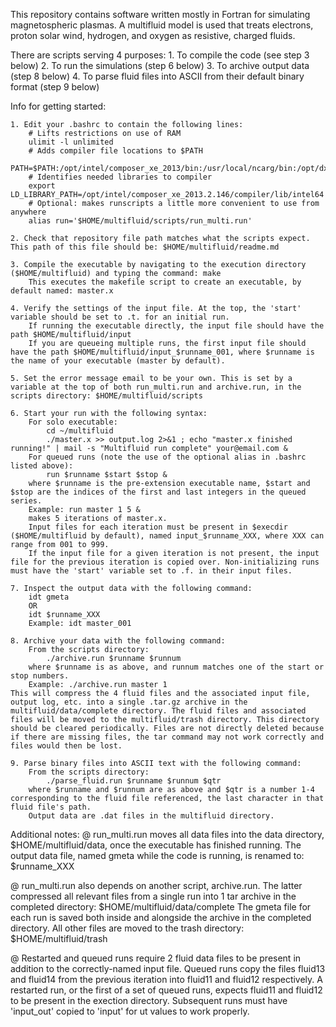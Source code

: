 This repository contains software written mostly in Fortran for simulating magnetospheric plasmas. A multifluid model is used that treats electrons, proton solar wind, hydrogen, and oxygen as resistive, charged fluids.

There are scripts serving 4 purposes:
	1. To compile the code (see step 3 below)
	2. To run the simulations (step 6 below)
	3. To archive output data (step 8 below)
	4. To parse fluid files into ASCII from their default binary format (step 9 below)

Info for getting started:

	1. Edit your .bashrc to contain the following lines:
		# Lifts restrictions on use of RAM
		ulimit -l unlimited
		# Adds compiler file locations to $PATH
		PATH=$PATH:/opt/intel/composer_xe_2013/bin:/usr/local/ncarg/bin:/opt/dx/bin
		# Identifies needed libraries to compiler
		export LD_LIBRARY_PATH=/opt/intel/composer_xe_2013.2.146/compiler/lib/intel64
		# Optional: makes runscripts a little more convenient to use from anywhere
		alias run='$HOME/multifluid/scripts/run_multi.run'

	2. Check that repository file path matches what the scripts expect. This path of this file should be: $HOME/multifluid/readme.md

	3. Compile the executable by navigating to the execution directory ($HOME/multifluid) and typing the command: make
		This executes the makefile script to create an executable, by default named: master.x

	4. Verify the settings of the input file. At the top, the 'start' variable should be set to .t. for an initial run.
		If running the executable directly, the input file should have the path $HOME/multifluid/input
		If you are queueing multiple runs, the first input file should have the path $HOME/multifluid/input_$runname_001, where $runname is the name of your executable (master by default).

	5. Set the error message email to be your own. This is set by a variable at the top of both run_multi.run and archive.run, in the scripts directory: $HOME/multifluid/scripts

	6. Start your run with the following syntax:
		For solo executable:
			cd ~/multifluid
			./master.x >> output.log 2>&1 ; echo "master.x finished running!" | mail -s "Multifluid run complete" your@email.com &
		For queued runs (note the use of the optional alias in .bashrc listed above):
			run $runname $start $stop &
		where $runname is the pre-extension executable name, $start and $stop are the indices of the first and last integers in the queued series.
		Example: run master 1 5 &
		makes 5 iterations of master.x.
		Input files for each iteration must be present in $execdir ($HOME/multifluid by default), named input_$runname_XXX, where XXX can range from 001 to 999.
		If the input file for a given iteration is not present, the input file for the previous iteration is copied over. Non-initializing runs must have the 'start' variable set to .f. in their input files.

	7. Inspect the output data with the following command:
		idt gmeta
		OR
		idt $runname_XXX
		Example: idt master_001
	
	8. Archive your data with the following command:
		From the scripts directory:
			./archive.run $runname $runnum
		where $runname is as above, and runnum matches one of the start or stop numbers.
		Example: ./archive.run master 1
	This will compress the 4 fluid files and the associated input file, output log, etc. into a single .tar.gz archive in the multifluid/data/complete directory. The fluid files and associated files will be moved to the multifluid/trash directory. This directory should be cleared periodically. Files are not directly deleted because if there are missing files, the tar command may not work correctly and files would then be lost.

	9. Parse binary files into ASCII text with the following command:
		From the scripts directory:
			./parse_fluid.run $runname $runnum $qtr
		where $runname and $runnum are as above and $qtr is a number 1-4 corresponding to the fluid file referenced, the last character in that fluid file's path.
		Output data are .dat files in the multifluid directory.


Additional notes:
@ run_multi.run moves all data files into the data directory, $HOME/multifluid/data, once the executable has finished running.
	The output data file, named gmeta while the code is running, is renamed to: $runname_XXX

@ run_multi.run also depends on another script, archive.run. The latter compressed all relevant files from a single run into 1 tar archive in the completed directory: $HOME/multifluid/data/complete
	The gmeta file for each run is saved both inside and alongside the archive in the completed directory.
	All other files are moved to the trash directory: $HOME/multifluid/trash

@ Restarted and queued runs require 2 fluid data files to be present in addition to the correctly-named input file.
	Queued runs copy the files fluid13 and fluid14 from the previous iteration into fluid11 and fluid12 respectively.
	A restarted run, or the first of a set of queued runs, expects fluid11 and fluid12 to be present in the exection directory.
	Subsequent runs must have 'input_out' copied to 'input' for ut values to work properly.
